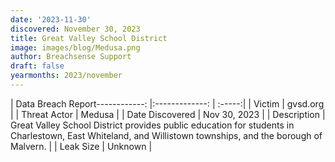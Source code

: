 ```yaml
---
date: '2023-11-30'
discovered: November 30, 2023
title: Great Valley School District
image: images/blog/Medusa.png
author: Breachsense Support
draft: false
yearmonths: 2023/november
---
```


| Data Breach Report------------:     |:-------------:    | :-----:|
| Victim      | gvsd.org      | 
| Threat Actor      | Medusa      | 
| Date Discovered      | Nov 30, 2023      | 
| Description      | Great Valley School District provides public education for students in Charlestown, East Whiteland, and Willistown townships, and the borough of Malvern.      | 
| Leak Size      | Unknown      | 

